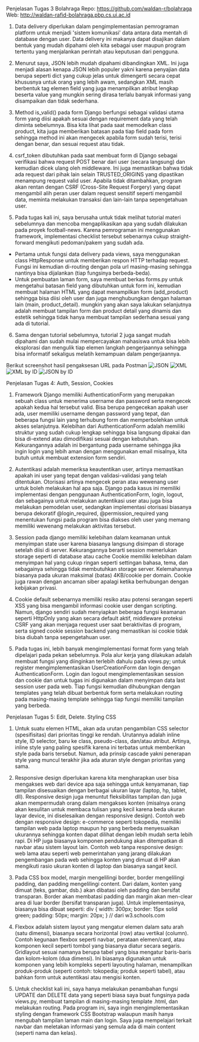 Penjelasan Tugas 3 Bolahraga
Repo: https://github.com/waldan-r/bolahraga
Web: http://waldan-rafid-bolahraga.pbp.cs.ui.ac.id

1. Data delivery diperlukan dalam pengimplementasian pemrograman platform untuk menjadi 'sistem komunikasi' data antara data mentah di database dengan user. Data delivery ini makanya dapat disajikan dalam bentuk yang mudah dipahami oleh kita sebagai user maupun program tertentu yang menjalankan perintah atau keputusan dari pengguna.

2. Menurut saya, JSON lebih mudah dipahami dibandingkan XML. Ini juga menjadi alasan kenapa JSON lebih populer yakni karena penyajian data berupa seperti dict yang cukup jelas untuk dimengerti secara cepat khususnya untuk orang yang lebih awam, sedangkan XML masih berbentuk tag elemen field yang juga menampilkan atribut lengkap beserta value yang mungkin sering dirasa terlalu banyak informasi yang disampaikan dan tidak sederhana.

3. Method is_valid() pada form Django berfungsi sebagai validasi utama form yang diisi apakah sesuai dengan requirement data yang telah diminta sebelumnya. Bisa kita lihat pada saat memodelkan class product, kita juga memberikan batasan pada tiap field pada form sehingga method ini akan mengecek apabila form sudah terisi, terisi dengan benar, dan sesuai request atau tidak.

4. csrf_token dibutuhkan pada saat membuat form di Django sebagai verifikasi bahwa request POST benar dari user (secara langsung) dan kemudian dicek ulang oleh middleware. Ini juga memastikan bahwa tidak ada request dari pihak lain selain TRUSTED_ORIGINS yang dipastikan menampung request valid user. Apabila tidak ditambahkan, program akan rentan dengan CSRF (Cross-Site Request Forgery) yang dapat mengambil alih peran user dalam request sensitif seperti mengambil data, meminta melakukan transaksi dan lain-lain tanpa sepengetahuan user.

5. Pada tugas kali ini, saya berusaha untuk tidak melihat tutorial materi sebelumnya dan mencoba mengaplikasikan apa yang sudah dilakukan pada proyek football-news. Karena pemrograman ini menggunakan framework, implementasi checklist tersebut sebenarnya cukup straight-forward mengikuti pedoman/pakem yang sudah ada. 
- Pertama untuk fungsi data delivery pada views, saya menggunakan class HttpResponse untuk memberikan respon HTTP terhadap request. Fungsi ini kemudian di-routing dengan pola url masing-masing sehingga nantinya bisa dijalankan (tiap fungsinya berbeda-beda). 
- Untuk pembuatan laman form, saya membuat berkas forms.py untuk mengetahui batasan field yang dibutuhkan untuk form ini, kemudian membuat halaman HTML yang dapat menampilkan form (add_product) sehingga bisa diisi oleh user dan juga menghubungkan dengan halaman lain (main, product_detail).
mungkin yang akan saya lakukan selanjutnya adalah membuat tampilan form dan product detail yang dinamis dan estetik sehingga tidak hanya membuat tampilan sederhana sesuai yang ada di tutorial.

6. Sama dengan tutorial sebelumnya, tutorial 2 juga sangat mudah dipahami dan sudah mulai mempercayakan mahasiswa untuk bisa lebih eksplorasi dan mengulik tiap elemen langkah pengerjaannya sehingga bisa informatif sekaligus melatih kemampuan dalam pengerjaannya. 

Berikut screenshot hasil pengaksesan URL pada Postman
![JSON](docs/image.png)
![XML](docs/image-1.png)
![XML by ID](docs/image-2.png)
![JSON by ID](docs/image-3.png)


Penjelasan Tugas 4: Auth, Session, Cookies
1. Framework Django memiliki AuthenticationForm yang merupakan sebuah class untuk menerima username dan password serta mengecek apakah kedua hal tersebut valid. Bisa berupa pengecekan apakah user ada, user memiliki username dengan password yang tepat, dan beberapa fungsi lain yang terhubung form dan memperbolehkan untuk akses selanjutnya.
Kelebihan dari AuthenticationForm adalah memiliki struktur yang sudah cukup lengkap sehingga bisa langsung dipakai dan bisa di-extend atau dimodifikasi sesuai dengan kebutuhan. Kekurangannya adalah ini bergantung pada username sehingga jika ingin login yang lebih aman dengan menggunakan email misalnya, kita butuh untuk membuat extension form sendiri.

2. Autentikasi adalah memeriksa keautentikan user, artinya memastikan apakah ini user yang tepat dengan validasi-validasi yang telah ditentukan. Otorisasi artinya mengecek peran atau wewenang user untuk boleh melakukan hal apa saja. Django pada kasus ini memiliki implementasi dengan penggunaan AuthenticationForm, login, logout, dan sebagainya untuk melakukan autentikasi user atau juga bisa melakukan pemodelan user, sedangkan implementasi otorisasi biasanya berupa dekoratif @login_required, @permission_required yang menentukan fungsi pada program bisa diakses oleh user yang memang memiliki wewenang melakukan aktivitas tersebut.

3. Session pada django memiliki kelebihan dalam keamanan untuk menyimpan state user karena biasanya langsung disimpan di storage setelah diisi di server. Kekurangannya berarti session memerlukan storage seperti di database atau cache
Cookie memiliki kelebihan dalam menyimpan hal yang cukup ringan seperti settingan bahasa, tema, dan sebagainya sehingga tidak membutuhkan storage server. Kelemahannya biasanya pada ukuran maksimal (batas) 4KB/cookie per domain. Cookie juga rawan dengan ancaman siber apalagi ketika berhubungan dengan kebijakan privasi.

4. Cookie default sebenarnya memiliki resiko atau potensi serangan seperti XSS yang bisa mengambil informasi cookie user dengan scripting. Namun, django sendiri sudah menyiapkan beberapa fungsi keamanan seperti HttpOnly yang akan secara default aktif, middleware proteksi CSRF yang akan menjaga request user saat beraktivitas di program, serta signed cookie session backend yang memastikan isi cookie tidak bisa diubah tanpa sepengetahuan user.

5. Pada tugas ini, lebih banyak mengimplementasi format form yang telah dipelajari pada pekan sebelumnya. Pola alur kerja yang dilakukan adalah membuat fungsi yang diinginkan terlebih dahulu pada views.py; untuk register mengimplementasikan UserCreationForm dan login dengan AuthenticationForm. Login dan logout  mengimplementasikan session dan cookie dan untuk tugas ini digunakan dalam menyimpan data last session user pada web. Tiap fungsi kemudian dihubungkan dengan templates yang telah dibuat berbentuk form serta melakukan routing pada masing-masing template sehingga tiap fungsi memiliki tampilan yang berbeda. 



Penjelasan Tugas 5: Edit, Delete. Styling CSS
1. Untuk suatu elemen HTML, akan ada urutan pengambilan CSS selector (spesifisitas) dari prioritas tinggi ke rendah. Urutannya adalah inline style, ID selector, baru ke class, pseudo-class, dan/atau atribut. Artinya, inline style yang paling spesifik karena ini terbatas untuk memberikan style pada baris tersebut. Namun, ada prinsip cascade yakni penerapan style yang muncul terakhir jika ada aturan style dengan prioritas yang sama.

2. Responsive design diperlukan karena kita mengharapkan user bisa mengakses web dari device apa saja sehingga untuk kenyamanan, tiap tampilan disesuaikan dengan berbagai ukuran layar (laptop, hp, tablet, dll). Responsive design juga menuntut fleksibilitas tampilan dan juga akan mempermudah orang dalam mengakses konten (misalnya orang akan kesulitan untuk membaca tulisan yang kecil karena beda ukuran layar device, ini diselesaikan dengan responsive design).
Contoh web dengan responsive design: e-commerce seperti tokopedia, memiliki tampilan web pada laptop maupun hp yang berbeda menyesuaikan ukurannya sehingga konten dapat dilihat dengan lebih mudah serta lebih rapi. Di HP juga biasanya komponen pendukung akan ditempatkan di navbar atau sistem layout lain.
Contoh web tanpa responsive design: web lama atau seperti web pemerintahan yang jarang dilakukan pengembangan pada web sehingga konten yang dimuat di HP akan mengikuti rasio ukuran konten di laptop dan biasanya sangat kecil.

3. Pada CSS box model, margin mengelilingi border, border mengelilingi padding, dan padding mengelilingi content. Dari dalam, konten yang dimuat (teks, gambar, dsb.) akan dibatasi oleh padding dan bersifat transparan. Border akan membatasi padding dan margin akan men-clear area di luar border (bersifat transparan juga). Untuk implementasinya, biasanya bisa dibuat seperti:
div {
  width: 300px;
  border: 15px solid green;
  padding: 50px;
  margin: 20px;
} // dari w3.schools.com

4. Flexbox adalah sistem layout yang mengatur elemen dalam satu arah (satu dimensi), biasanya secara horizontal (row) atau vertikal (column). Contoh kegunaan flexbox seperti navbar, perataan elemen/card, atau komponen kecil seperti tombol yang biasanya diatur secara segaris.
Gridlayout sesuai namanya berupa tabel yang bisa mengatur baris-baris dan kolom-kolom (dua dimensi). Ini biasanya digunakan untuk komponen yang lebih kompleks seperti layouting halaman, menampilkan produk-produk (seperti contoh: tokopedia; produk seperti tabel), atau bahkan form untuk autentikasi atau mengisi konten.

5. Untuk checklist kali ini, saya hanya melakukan penambahan fungsi UPDATE dan DELETE data yang seperti biasa saya buat fungsinya pada views.py, membuat tampilan di masing-masing template .html, dan melakukan routing. Pada program ini, saya ingin mengimplementasikan styling dengan framework CSS Bootstrap walaupun masih hanya mengubah tampilan laman main dan login. Saya juga mempelajari terkait navbar dan meletakan informasi yang semula ada di main content (seperti nama dan kelas).